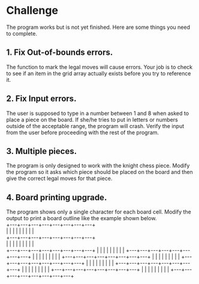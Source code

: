 # Challenge
The program works but is not yet finished. Here are some things you need to complete.
## 1. Fix Out-of-bounds errors.
The function to mark the legal moves will cause errors. Your job is to check to see if an item in the grid array actually exists before you try to reference it.
## 2. Fix Input errors.
The user is supposed to type in a number between 1 and 8 when asked to place a piece on the board. If she/he tries to put in letters or numbers outside of the acceptable range, the program will crash. Verify the input from the user before proceeding with the rest of the program.
## 3. Multiple pieces.
The program is only designed to work with the knight chess piece. Modify the program so it asks which piece should be placed on the board and then give the correct legal moves for that piece.
## 4. Board printing upgrade.
The program shows only a single character for each board cell. Modify the output to print a board outline like the example shown below.
<br/>
+---+---+---+---+---+---+---+---+<br/>
|   |   |   |   |   |   |   |   |<br/>
+---+---+---+---+---+---+---+---+<br/>
|   |   |   |   |   |   |   |   |<br/>
+---+---+---+---+---+---+---+---+
|   |   |   |   |   |   |   |   |
+---+---+---+---+---+---+---+---+
|   |   |   |   |   |   |   |   |
+---+---+---+---+---+---+---+---+
|   |   |   |   |   |   |   |   |
+---+---+---+---+---+---+---+---+
|   |   |   |   |   |   |   |   |
+---+---+---+---+---+---+---+---+
|   |   |   |   |   |   |   |   |
+---+---+---+---+---+---+---+---+
|   |   |   |   |   |   |   |   |
+---+---+---+---+---+---+---+---+
